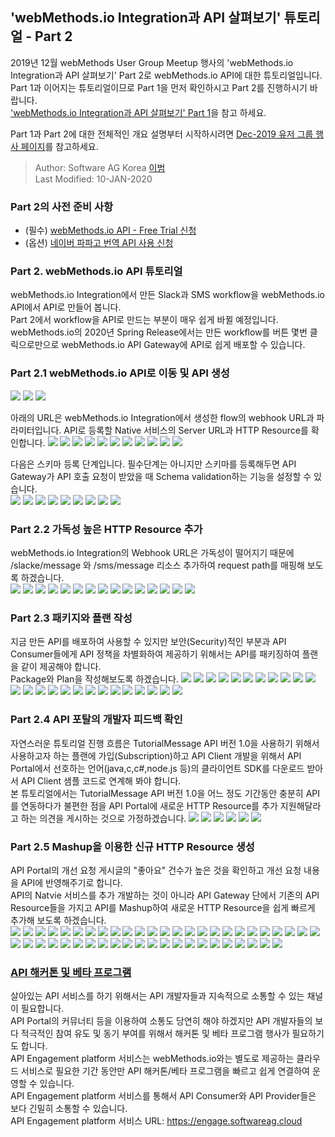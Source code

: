   ## 'webMethods.io Integration과 API 살펴보기' 튜토리얼 - Part 2  
  
  2019년 12월 webMethods User Group Meetup 행사의 'webMethods.io Integration과 API 살펴보기' Part 2로 webMethods.io API에 대한 튜토리얼입니다.  
  Part 1과 이어지는 튜토리얼이므로 Part 1을 먼저 확인하시고 Part 2를 진행하시기 바랍니다.  
  ['webMethods.io Integration과 API 살펴보기' Part 1](https://github.com/SoftwareAG-Korea/tutorials/blob/master/wmio/integration/salesforce+messanger+sms/README.md)을 참고 하세요.  
  
  Part 1과 Part 2에 대한 전체적인 개요 설명부터 시작하시려면 [Dec-2019 유저 그룹 행사 페이지](https://github.com/SoftwareAG-Korea/tutorials/tree/master/UserGroup/Dec-2019/wmio+integration+api/)를 참고하세요.  
  
  > Author: Software AG Korea [이범](https://github.com/billybeom)  
  > Last Modified: 10-JAN-2020  
  
  
  ### Part 2의 사전 준비 사항  
  * (필수) [webMethods.io API - Free Trial 신청](https://github.com/SoftwareAG-Korea/tutorials/blob/master/UserGroup/Dec-2019/Prerequisite/README.preq1.md)  
  * (옵션) [네이버 파파고 번역 API 사용 신청](https://github.com/SoftwareAG-Korea/tutorials/blob/master/UserGroup/Dec-2019/Prerequisite/README.preq5.md)  

  
  ### Part 2. webMethods.io API 튜토리얼  
  
  webMethods.io Integration에서 만든 Slack과 SMS workflow을 webMethods.io API에서 API로 만들어 봅니다.  
  Part 2에서 workflow을 API로 만드는 부분이 매우 쉽게 바뀔 예정입니다. webMethods.io의 2020년 Spring Release에서는 만든 workflow를 버튼 몇번 클릭으로만으로 webMethods.io API Gateway에 API로 쉽게 배포할 수 있습니다.  
  
  ### Part 2.1 webMethods.io API로 이동 및 API 생성  
  ![](./images/part.2-1.webMethods.io.api.gw.01.png)
  ![](./images/part.2-1.webMethods.io.api.gw.02.png)
  ![](./images/part.2-1.webMethods.io.api.gw.03.png)  
    
  아래의 URL은 webMethods.io Integration에서 생성한 flow의 webhook URL과 파라미터입니다. API로 등록할 Native 서비스의 Server URL과 HTTP Resource를 확인합니다.
  ![](./images/part.2-1.webMethods.io.api.gw.04.png)
  ![](./images/part.2-1.webMethods.io.api.gw.05.png)
  ![](./images/part.2-1.webMethods.io.api.gw.06.png)
  ![](./images/part.2-1.webMethods.io.api.gw.07.png)
  ![](./images/part.2-1.webMethods.io.api.gw.08.png)
  ![](./images/part.2-1.webMethods.io.api.gw.09.png)
  ![](./images/part.2-1.webMethods.io.api.gw.10.png)
  ![](./images/part.2-1.webMethods.io.api.gw.11.png)
  ![](./images/part.2-1.webMethods.io.api.gw.12.png)
  ![](./images/part.2-1.webMethods.io.api.gw.13.png)
  ![](./images/part.2-1.webMethods.io.api.gw.14.png)  
    
  다음은 스키마 등록 단계입니다. 필수단계는 아니지만 스키마를 등록해두면 API Gateway가 API 호출 요청이 받았을 때 Schema validation하는 기능을 설정할 수 있습니다.  
  ![](./images/part.2-1.webMethods.io.api.gw.15.png)
  ![](./images/part.2-1.webMethods.io.api.gw.16.png)
  ![](./images/part.2-1.webMethods.io.api.gw.17.png)
  ![](./images/part.2-1.webMethods.io.api.gw.18.png)
  ![](./images/part.2-1.webMethods.io.api.gw.19.png)
  ![](./images/part.2-1.webMethods.io.api.gw.20.png)
  ![](./images/part.2-1.webMethods.io.api.gw.21.png)
  ![](./images/part.2-1.webMethods.io.api.gw.22.png)
  ![](./images/part.2-1.webMethods.io.api.gw.23.png)
  
  
  ### Part 2.2 가독성 높은 HTTP Resource 추가  
  webMethods.io Integration의 Webhook URL은 가독성이 떨어지기 때문에 /slacke/message 와 /sms/message 리소스 추가하여 request path를 매핑해 보도록 하겠습니다.  
  ![](./images/part.2-2.webMethods.io.api.gw.01.png)
  ![](./images/part.2-2.webMethods.io.api.gw.02.png)
  ![](./images/part.2-2.webMethods.io.api.gw.03.png)
  ![](./images/part.2-2.webMethods.io.api.gw.04.png)
  ![](./images/part.2-2.webMethods.io.api.gw.05.png)
  ![](./images/part.2-2.webMethods.io.api.gw.06.png)
  ![](./images/part.2-2.webMethods.io.api.gw.07.png)
  ![](./images/part.2-2.webMethods.io.api.gw.08.png)
  ![](./images/part.2-2.webMethods.io.api.gw.09.png)
  ![](./images/part.2-2.webMethods.io.api.gw.10.png)
  ![](./images/part.2-2.webMethods.io.api.gw.11.png)
  ![](./images/part.2-2.webMethods.io.api.gw.12.png)
  ![](./images/part.2-2.webMethods.io.api.gw.13.png)
  ![](./images/part.2-2.webMethods.io.api.gw.14.png)
  ![](./images/part.2-2.webMethods.io.api.gw.15.png)
  
  
  ### Part 2.3 패키지와 플랜 작성  
  지금 만든 API를 배포하여 사용할 수 있지만 보안(Security)적인 부분과 API Consumer들에게 API 정책을 차별화하여 제공하기 위해서는 API를 패키징하여 플랜을 같이 제공해야 합니다.  
  Package와 Plan을 작성해보도록 하겠습니다.
  ![](./images/part.2-3.webMethods.io.api.gw.create.plan.package.01.png)
  ![](./images/part.2-3.webMethods.io.api.gw.create.plan.package.02.png)
  ![](./images/part.2-3.webMethods.io.api.gw.create.plan.package.03.png)
  ![](./images/part.2-3.webMethods.io.api.gw.create.plan.package.04.png)
  ![](./images/part.2-3.webMethods.io.api.gw.create.plan.package.05.png)
  ![](./images/part.2-3.webMethods.io.api.gw.create.plan.package.06.png)
  ![](./images/part.2-3.webMethods.io.api.gw.create.plan.package.07.png)
  ![](./images/part.2-3.webMethods.io.api.gw.create.plan.package.08.png)
  ![](./images/part.2-3.webMethods.io.api.gw.create.plan.package.09.png)
  ![](./images/part.2-3.webMethods.io.api.gw.create.plan.package.10.png)
  ![](./images/part.2-3.webMethods.io.api.gw.create.plan.package.11.png)
  ![](./images/part.2-3.webMethods.io.api.gw.create.plan.package.12.png)
  ![](./images/part.2-3.webMethods.io.api.gw.create.plan.package.13.png)
  ![](./images/part.2-3.webMethods.io.api.gw.create.plan.package.14.png)
  ![](./images/part.2-3.webMethods.io.api.gw.create.plan.package.15.png)
  ![](./images/part.2-3.webMethods.io.api.gw.create.plan.package.16.png)
  ![](./images/part.2-3.webMethods.io.api.gw.create.plan.package.17.png)
  ![](./images/part.2-3.webMethods.io.api.gw.create.plan.package.18.png)
  ![](./images/part.2-3.webMethods.io.api.gw.create.plan.package.19.png)
  ![](./images/part.2-3.webMethods.io.api.gw.create.plan.package.20.png)
  ![](./images/part.2-3.webMethods.io.api.gw.create.plan.package.21.png)
  ![](./images/part.2-3.webMethods.io.api.gw.create.plan.package.22.png)
  ![](./images/part.2-3.webMethods.io.api.gw.create.plan.package.23.png)
  ![](./images/part.2-3.webMethods.io.api.gw.create.plan.package.24.png)
  ![](./images/part.2-3.webMethods.io.api.gw.create.plan.package.25.png)
  
  
  ### Part 2.4 API 포탈의 개발자 피드백 확인  
  자연스러운 튜토리얼 진행 흐름은 TutorialMessage API 버전 1.0을 사용하기 위해서 사용하고자 하는 플랜에 가입(Subscription)하고 API Client 개발을 위해서 API Portal에서 선호하는 언어(java,c,c#,node.js 등)의 클라이언트 SDK를 다운로드 받아서 API Client 샘플 코드로 연계해 봐야 합니다.  
  본 튜토리얼에서는 TutorialMessage API 버전 1.0을 어느 정도 기간동안 충분히 API를 연동하다가 불편한 점을 API Portal에 새로운 HTTP Resource를 추가 지원해달라고 하는 의견을 게시하는 것으로 가정하겠습니다.
  ![](./images/part.2-4.webMethods.io.api.feedback.01.png)
  ![](./images/part.2-4.webMethods.io.api.feedback.02.png)
  ![](./images/part.2-4.webMethods.io.api.feedback.03.png)
  ![](./images/part.2-4.webMethods.io.api.feedback.04.png)
  ![](./images/part.2-4.webMethods.io.api.feedback.05.png)
  ![](./images/part.2-4.webMethods.io.api.feedback.06.png)
  
  
  ### Part 2.5 Mashup을 이용한 신규 HTTP Resource 생성  
  API Portal의 개선 요청 게시글의 "좋아요" 건수가 높은 것을 확인하고 개선 요청 내용을 API에 반영해주기로 합니다.  
  API의 Natvie 서비스를 추가 개발하는 것이 아니라 API Gateway 단에서 기존의 API Resource들을 가지고 API를 Mashup하여 새로운 HTTP Resource을 쉽게 빠르게 추가해 보도록 하겠습니다.  
  ![](./images/part.2-5.webMethods.io.api.mashup.01.png)
  ![](./images/part.2-5.webMethods.io.api.mashup.02.png)
  ![](./images/part.2-5.webMethods.io.api.mashup.03.png)
  ![](./images/part.2-5.webMethods.io.api.mashup.04.png)
  ![](./images/part.2-5.webMethods.io.api.mashup.05.png)
  ![](./images/part.2-5.webMethods.io.api.mashup.06.png)
  ![](./images/part.2-5.webMethods.io.api.mashup.07.png)
  ![](./images/part.2-5.webMethods.io.api.mashup.08.png)
  ![](./images/part.2-5.webMethods.io.api.mashup.09.png)
  ![](./images/part.2-5.webMethods.io.api.mashup.10.png)
  ![](./images/part.2-5.webMethods.io.api.mashup.11.png)
  ![](./images/part.2-5.webMethods.io.api.mashup.12.png)
  ![](./images/part.2-5.webMethods.io.api.mashup.13.png)
  ![](./images/part.2-5.webMethods.io.api.mashup.14.png)
  ![](./images/part.2-5.webMethods.io.api.mashup.15.png)
  ![](./images/part.2-5.webMethods.io.api.mashup.16.png)
  ![](./images/part.2-5.webMethods.io.api.mashup.17.png)
  ![](./images/part.2-5.webMethods.io.api.mashup.18.png)
  ![](./images/part.2-5.webMethods.io.api.mashup.19.png)
  ![](./images/part.2-5.webMethods.io.api.mashup.20.png)
  ![](./images/part.2-5.webMethods.io.api.mashup.21.png)
  ![](./images/part.2-5.webMethods.io.api.mashup.22.png)
  ![](./images/part.2-5.webMethods.io.api.mashup.23.png)
  ![](./images/part.2-5.webMethods.io.api.mashup.24.png)
  ![](./images/part.2-5.webMethods.io.api.mashup.25.png)
  ![](./images/part.2-5.webMethods.io.api.mashup.26.png)
  ![](./images/part.2-5.webMethods.io.api.mashup.27.png)
  ![](./images/part.2-5.webMethods.io.api.mashup.28.png)
  ![](./images/part.2-5.webMethods.io.api.mashup.29.png)
  ![](./images/part.2-5.webMethods.io.api.mashup.30.png)
  ![](./images/part.2-5.webMethods.io.api.mashup.31.png)
  ![](./images/part.2-5.webMethods.io.api.mashup.32.png)
  ![](./images/part.2-5.webMethods.io.api.mashup.33.png)
  ![](./images/part.2-5.webMethods.io.api.mashup.34.png)
  ![](./images/part.2-5.webMethods.io.api.mashup.35.png)
  ![](./images/part.2-5.webMethods.io.api.mashup.36.png)
  ![](./images/part.2-5.webMethods.io.api.mashup.37.png)
  ![](./images/part.2-5.webMethods.io.api.mashup.38.png)
  ![](./images/part.2-5.webMethods.io.api.mashup.39.png)
  ![](./images/part.2-5.webMethods.io.api.mashup.40.png)
  ![](./images/part.2-5.webMethods.io.api.mashup.41.png)
  ![](./images/part.2-5.webMethods.io.api.mashup.42.png)
  ![](./images/part.2-5.webMethods.io.api.mashup.43.png)
  ![](./images/part.2-5.webMethods.io.api.mashup.44.png)
  ![](./images/part.2-5.webMethods.io.api.mashup.45.png)
  ![](./images/part.2-5.webMethods.io.api.mashup.46.png)
  ![](./images/part.2-5.webMethods.io.api.mashup.47.png)
  
  
  ### [API 해커톤 및 베타 프로그램](https://engage.softwareag.cloud/)  
  살아있는 API 서비스를 하기 위해서는 API 개발자들과 지속적으로 소통할 수 있는 채널이 필요합니다.  
  API Portal의 커뮤너티 등을 이용하여 소통도 당연히 해야 하겠지만 API 개발자들의 보다 적극적인 참여 유도 및 동기 부여를 위해서 해커톤 및 베타 프로그램 행사가 필요하기도 합니다.  
  API Engagement platform 서비스는 webMethods.io와는 별도로 제공하는 클라우드 서비스로 필요한 기간 동안만 API 해커톤/베타 프로그램을 빠르고 쉽게 연결하여 운영할 수 있습니다.  
  API Engagement platform 서비스를 통해서 API Consumer와 API Provider들은 보다 긴밀히 소통할 수 있습니다.  
  API Engagement platform 서비스 URL: https://engage.softwareag.cloud  
  
  
